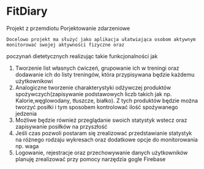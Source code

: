 # FitDiary

Projekt z przemdiotu Porjektowanie zdarzeniowe

	Docelowo projekt ma służyć jako aplikacja ułatwiająca osobom aktywnym monitorować swojej aktywności fizyczne oraz
  poczynań dietetycznych realizując takie funkcjonalności jak

1.	Tworzenie list własnych ćwiczeń, grupowanie ich w treningi  oraz dodawanie ich do listy treningów, 
    która przypisywana będzie każdemu użytkownikowi
2.	Analogiczne tworzenie charakterystyki odżywczej produktów spożywczych(zapisywanie podstawowych liczb takich 
    jak np. Kalorie,węglowodany, tłuszcze, białko). Z tych produktów będzie można tworzyć posiłki i tym 
    sposobem kontrolować ilość spożywanego jedzenia
3.	Możliwe będzie również przeglądanie swoich statystyk wstecz oraz zapisywanie posiłków na przyszłość
4.	Jeśli czas pozwoli postaram się zrealizować przedstawianie statystyk na różnego rodzaju wykresach oraz dodatkowe 
    opcje do monitorowania np. waga
5.	Logowanie, rejestracje oraz przechowywanie danych użytkowników planuję zrealizować przy pomocy narzędzia gogle Firebase
